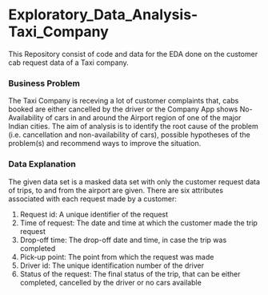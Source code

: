 # Exploratory_Data_Analysis-Taxi_Company
This Repository consist of code and data for the EDA done on the customer cab request data of a Taxi company.

### Business Problem
The Taxi Company is receving a lot of customer complaints that, cabs booked are either cancelled by the driver or the Company App shows No-Availability of cars in and around the Airport region of one of the major Indian cities. The aim of analysis is to identify the root cause of the problem (i.e. cancellation and non-availability of cars), possible hypotheses of the problem(s) and recommend ways to improve the situation. 


### Data Explanation
The given data set is a masked data set with only the customer request data of trips, to and from the airport are given.
There are six attributes associated with each request made by a customer:
1. Request id: A unique identifier of the request
2. Time of request: The date and time at which the customer made the trip request
3. Drop-off time: The drop-off date and time, in case the trip was completed 
4. Pick-up point: The point from which the request was made
5. Driver id: The unique identification number of the driver
6. Status of the request: The final status of the trip, that can be either completed, cancelled by the driver or no cars available
